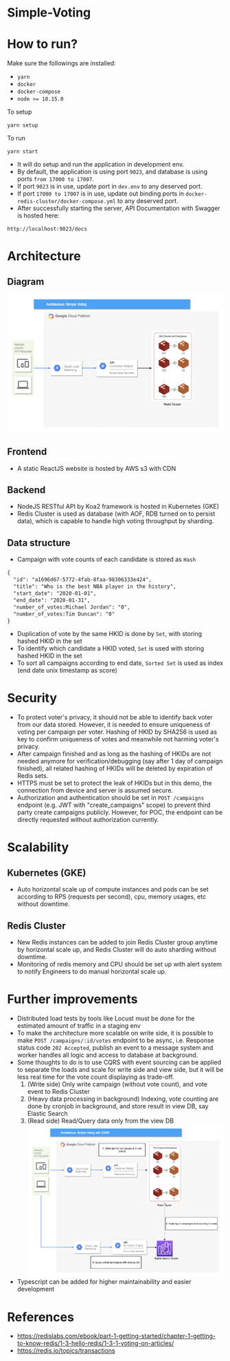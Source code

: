 # Simple-Voting

# How to run?
Make sure the followings are installed: 
- `yarn`
- `docker`
- `docker-compose`
- `node >= 10.15.0`

To setup
```
yarn setup
```

To run
```
yarn start
```

- It will do setup and run the application in development env.
- By default, the application is using port `9023`, and database is using ports `from 17000 to 17007`.
- If port `9023` is in use, update port in `dev.env` to any deserved port.
- If port `17000 to 17007` is in use, update out binding ports in `docker-redis-cluster/docker-compose.yml` to any deserved port.
- After successfully starting the server, API Documentation with Swagger is hosted here: 
```
http://localhost:9023/docs
```

# Architecture
## Diagram
![simple_voting_architecture](https://github.com/Duncan00/simple-voting/blob/master/docs/simple_voting_architecture.png)

## Frontend
- A static ReactJS website is hosted by AWS s3 with CDN

## Backend
- NodeJS RESTful API by Koa2 framework is hosted in Kubernetes (GKE)
- Redis Cluster is used as database (with AOF, RDB turned on to persist data), which is capable to handle high voting throughput by sharding.

## Data structure
- Campaign with vote counts of each candidate is stored as `Hash`
```
{
  "id": "a1696d67-5772-4fab-8faa-98306333e424",
  "title": "Who is the best NBA player in the history",
  "start_date": "2020-01-01",
  "end_date": "2020-01-31",
  "number_of_votes:Michael Jordan": "0",
  "number_of_votes:Tim Duncan": "0"
}
``` 

- Duplication of vote by the same HKID is done by `Set`, with storing hashed HKID in the set
- To identify which candidate a HKID voted, `Set` is used with storing hashed HKID in the set
- To sort all campaigns according to end date, `Sorted Set` is used as index (end date unix timestamp as score) 

# Security
- To protect voter's privacy, it should not be able to identify back voter from our data stored. However, it is needed to ensure uniqueness of voting per campaign per voter. Hashing of HKID by SHA256 is used as key to confirm uniqueness of votes and meanwhile not harming voter's privacy.
- After campaign finished and as long as the hashing of HKIDs are not needed anymore for verification/debugging (say after 1 day of campaign finished), all related hashing of HKIDs will be deleted by expiration of Redis sets.
- HTTPS must be set to protect the leak of HKIDs but in this demo, the connection from device and server is assumed secure.
- Authorization and authentication should be set in `POST /campaigns` endpoint (e.g. JWT with "create_campaigns" scope) to prevent third party create campaigns publicly. However, for POC, the endpoint can be directly requested without authorization currently.

# Scalability
## Kubernetes (GKE)
- Auto horizontal scale up of compute instances and pods can be set according to RPS (requests per second), cpu, memory usages, etc without downtime.

## Redis Cluster 
- New Redis instances can be added to join Redis Cluster group anytime by horizontal scale up, and Redis Cluster will do auto sharding without downtime.
- Monitoring of redis memory and CPU should be set up with alert system to notify Engineers to do manual horizontal scale up.

# Further improvements
- Distributed load tests by tools like Locust must be done for the estimated amount of traffic in a staging env
- To make the architecture more scalable on write side, it is possible to make `POST /campaigns/:id/votes` endpoint to be async, i.e. Response status code `202 Accepted`, publish an event to a message system and worker handles all logic and access to database at background. 
- Some thoughts to do is to use CQRS with event sourcing can be applied to separate the loads and scale for write side and view side, but it will be less real time for the vote count displaying as trade-off. 
  1. (Write side) Only write campaign (without vote count), and vote event to Redis Cluster
  2. (Heavy data processing in background) Indexing, vote counting are done by cronjob in background, and store result in view DB, say Elastic Search
  3. (Read side) Read/Query data only from the view DB
![simple_voting_architecture](https://github.com/Duncan00/simple-voting/blob/master/docs/simple_voting_architecture_with_cqrs.png)
- Typescript can be added for higher maintainability and easier development

# References
- https://redislabs.com/ebook/part-1-getting-started/chapter-1-getting-to-know-redis/1-3-hello-redis/1-3-1-voting-on-articles/
- https://redis.io/topics/transactions
